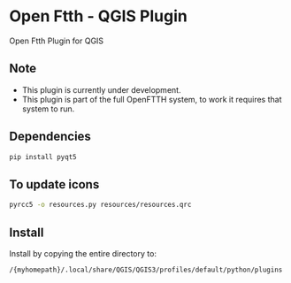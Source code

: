# Open Ftth - QGIS Plugin

Open Ftth Plugin for QGIS

## Note

* This plugin is currently under development.
* This plugin is part of the full OpenFTTH system, to work it requires that system to run.

## Dependencies

```bash
pip install pyqt5
```

## To update icons

```sh
pyrcc5 -o resources.py resources/resources.qrc
```

## Install

Install by copying the entire directory to:

```sh
/{myhomepath}/.local/share/QGIS/QGIS3/profiles/default/python/plugins
```
